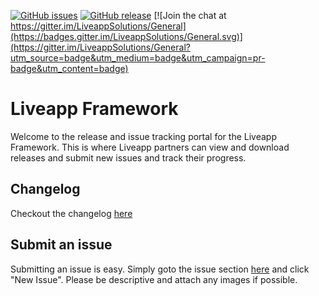 [![GitHub issues](https://img.shields.io/github/issues/zoomapps/liveapp.svg)](https://github.com/ZoomApps/Liveapp/issues) [![GitHub release](https://img.shields.io/github/release/zoomapps/liveapp.svg)](https://github.com/ZoomApps/Liveapp/releases) [![Join the chat at https://gitter.im/LiveappSolutions/General](https://badges.gitter.im/LiveappSolutions/General.svg)](https://gitter.im/LiveappSolutions/General?utm_source=badge&utm_medium=badge&utm_campaign=pr-badge&utm_content=badge)
# Liveapp Framework

Welcome to the release and issue tracking portal for the Liveapp Framework. This is where Liveapp partners can view and download releases and submit new issues and track their progress.

## Changelog ##

Checkout the changelog [here](CHANGELOG.md)

## Submit an issue

Submitting an issue is easy. Simply goto the issue section [here](https://github.com/LiveappSolutions/Liveapp/issues) and click "New Issue". Please be descriptive and attach any images if possible.
